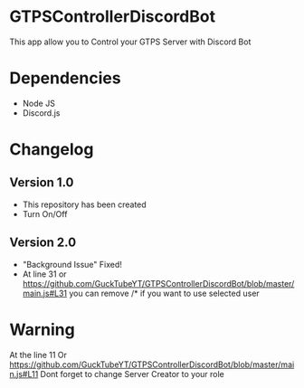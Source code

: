 # GTPSControllerDiscordBot
This app allow you to Control your GTPS Server with Discord Bot
# Dependencies
- Node JS
- Discord.js
# Changelog
## Version 1.0
- This repository has been created
- Turn On/Off
## Version 2.0
- "Background Issue" Fixed!
- At line 31 or https://github.com/GuckTubeYT/GTPSControllerDiscordBot/blob/master/main.js#L31 you can remove /* if you want to use selected user
# Warning
At the line 11 Or https://github.com/GuckTubeYT/GTPSControllerDiscordBot/blob/master/main.js#L11 Dont forget to change Server Creator to your role
